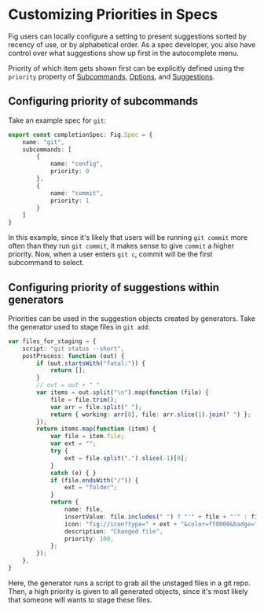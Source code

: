 # Customizing Priorities in Specs

Fig users can locally configure a setting to present suggestions sorted by recency of use, or by alphabetical order. As a spec developer, you also have control over what suggestions show up first in the autocomplete menu.

Priority of which item gets shown first can be explicitly defined using the `priority` property of [Subcommands](/docs/autocomplete/api#Subcommand-Object), [Options](/docs/autocomplete/api#Option-Object), and [Suggestions](/docs/autocomplete/api#Suggestion-Object).

## Configuring priority of subcommands
Take an example spec for `git`:

```ts
export const completionSpec: Fig.Spec = {
    name: "git",
    subcommands: [
        {
            name: "config",
            priority: 0
        },
        {
            name: "commit",
            priority: 1
        }
    ]
}
```

In this example, since it's likely that users will be running `git commit` more often than they run `git commit`, it makes sense to give `commit` a higher priority. Now, when a user enters `git c`, commit will be the first subcommand to select.


## Configuring priority of suggestions within generators

Priorities can be used in the suggestion objects created by generators. Take the generator used to stage files in `git add`:

```ts
var files_for_staging = {
    script: "git status --short",
    postProcess: function (out) {
        if (out.startsWith("fatal:")) {
            return [];
        }
        // out = out + " "
        var items = out.split("\n").map(function (file) {
            file = file.trim();
            var arr = file.split(" ");
            return { working: arr[0], file: arr.slice(1).join(" ") };
        });
        return items.map(function (item) {
            var file = item.file;
            var ext = "";
            try {
                ext = file.split(".").slice(-1)[0];
            }
            catch (e) { }
            if (file.endsWith("/")) {
                ext = "folder";
            }
            return {
                name: file,
                insertValue: file.includes(" ") ? "'" + file + "'" : file,
                icon: "fig://icon?type=" + ext + "&color=ff0000&badge=" + item.working,
                description: "Changed file",
                priority: 100,
            };
        });
    },
}
```

Here, the generator runs a script to grab all the unstaged files in a git repo. Then, a high priority is given to all generated objects, since it's most likely that someone will wants to stage these files.